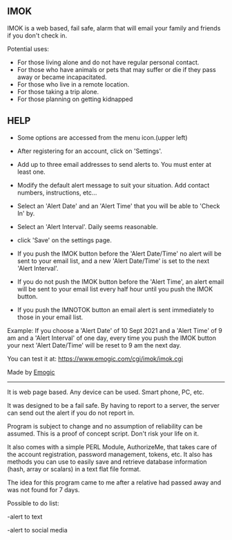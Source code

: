 ## IMOK

IMOK is a web based, fail safe, alarm that will email your family and friends if you don't check in.

Potential uses:

- For those living alone and do not have regular personal contact.
- For those who have animals or pets that may suffer or die if they pass away or became incapacitated.
- For those who live in a remote location.
- For those taking a trip alone.
- For those planning on getting kidnapped

## HELP

- Some options are accessed from the menu icon.(upper left)
- After registering for an account, click on 'Settings'.
- Add up to three email addresses to send alerts to. You must enter at least one.
- Modify the default alert message to suit your situation. Add contact numbers, instructions, etc...
- Select an 'Alert Date' and an 'Alert Time' that you will be able to 'Check In' by. 
- Select an 'Alert Interval'. Daily seems reasonable. 
- click 'Save' on the settings page.

- If you push the IMOK button before the 'Alert Date/Time' no alert will be sent to your email list, and a new 'Alert Date/Time' is set to the next 'Alert Interval'. 
- If you do not push the IMOK button before the 'Alert Time', an alert email will be sent to your email list every half hour until you push the IMOK button.
- If you push the IMNOTOK button an email alert is sent immediately to those in your email list. 

Example: If you choose a 'Alert Date' of 10 Sept 2021 and a 'Alert Time' of 9 am and a 'Alert Interval' of one day, every time you push the IMOK button your next 'Alert Date/Time' will be reset to 9 am the next day.

You can test it at: https://www.emogic.com/cgi/imok/imok.cgi

Made by [Emogic](https://www.emogic.com)

-------------------------------------

It is web page based. Any device can be used. Smart phone, PC, etc.

It was designed to be a fail safe. By having to report to a server, the server can send out the alert if you do not report in.

Program is subject to change and no assumption of reliability can be assumed.
This is a proof of concept script. Don't risk your life on it.

It also comes with a simple PERL Module, AuthorizeMe, that takes care of the account registration, password management, tokens, etc.
It also has methods you can use to easily save and retrieve database information (hash, array or scalars) in a text flat file format.

The idea for this program came to me after a relative had passed away and was not found for 7 days.

Possible to do list:

-alert to text

-alert to social media
